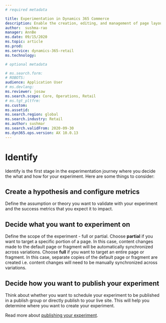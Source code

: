 ```yaml
---
# required metadata

title: Experimentation in Dynamics 365 Commerce
description: Enable the creation, editing, and management of page layout and content treatments in site builder. End-to-end experimentation support will be enabled for e-commerce pages, as well as entities within a page.
author:  sushma-rao 
manager: AnnBe
ms.date: 09/15/2020
ms.topic: article
ms.prod: 
ms.service: dynamics-365-retail
ms.technology: 

# optional metadata

# ms.search.form: 
# ROBOTS: 
audience: Application User
# ms.devlang: 
ms.reviewer: josaw
ms.search.scope: Core, Operations, Retail
# ms.tgt_pltfrm: 
ms.custom: 
ms.assetid: 
ms.search.region: global
ms.search.industry: Retail
ms.author: sushmar
ms.search.validFrom: 2020-09-30
ms.dyn365.ops.version: AX 10.0.13
---
```


# Identify
Identify is the first stage in the experimentation journey where you decide the what and how for your experiment. Here are some things to consider:

## Create a hypothesis and configure metrics
Define the assumption or theory you want to validate with your experiment and the success metrics that you expect it to impact.

## Decide what you want to experiment on
Define the scope of the experiment - full or partial. Choose **partial** if you want to target a specific portion of a page. In this case, content changes made to the default page or fragment will be automatically synchronized across variations. Choose **full** if you want to target an entire page or fragment. In this case, separate copies of the default page or fragment are created i.e. content changes will need to be manually synchronized across variations.

## Decide how you want to publish your experiment
Think about whether you want to schedule your experiment to be published in a publish group or directly publish to your live site. This will help you determine where you want to create your experiment.

Read more about [publishing your experiment](experimentation-preview-publish.md).
